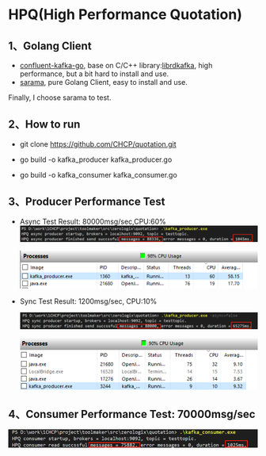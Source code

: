 # HPQ(High Performance Quotation)
## 1、Golang Client
* [confluent-kafka-go](https://github.com/confluentinc/confluent-kafka-go.git), base on C/C++ library:[librdkafka](https://github.com/edenhill/librdkafka), high performance, but a bit hard to install and use.
* [sarama](https://github.com/Shopify/sarama.git), pure Golang Client, easy to install and use.

Finally, I choose sarama to test.

## 2、How to run 
* git clone https://github.com/CHCP/quotation.git

* go build -o kafka_producer kafka_producer.go

* go build -o kafka_consumer kafka_consumer.go

## 3、Producer Performance Test
* Async Test Result: 80000msg/sec,CPU:60%
  ![Preivew](images/async.png)

  ![Preivew](images/async_cpu.png)

* Sync Test Result: 1200msg/sec, CPU:10%

  ![Preivew](images/sync.png)

  ![Preivew](images/sync_cpu.png)

## 4、Consumer Performance Test: 70000msg/sec

  ![Preivew](images/consumer.png)

